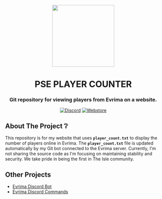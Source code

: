 <p align="center">
  <img align="center" width="200" height="200" src="https://cdn.discordapp.com/attachments/810916350427136010/1128506296388300811/evrima-z.png" />
</p>

<h1 align="center">PSE PLAYER COUNTER</h1>
<h3 align="center">Git repository for viewing players from Evrima on a website.</h3>

<!-- Badges -->
<p align="center">
  <a href="https://discord.gg/evrimapl" target="_blank"><img alt="Discord" src="https://img.shields.io/discord/1234567890?color=7289DA&label=Discord&logo=discord&logoColor=white"></a>
  <a href="https://store.tatzy.xyz/" target="_blank"><img alt="Webstore" src="https://img.shields.io/badge/Webstore-Tatzy.xyz-9cf"></a>
</p>

## About The Project ❔

This repository is for my website that uses **`player_count.txt`** to display the number of players online in Evrima.
The **`player_count.txt`** file is updated automatically by my Git bot connected to the Evrima server.
Currently, I'm not sharing the source code as I'm focusing on maintaining stability and security.
We take pride in being the first in The Isle community.

## Other Projects

- [Evrima Discord Bot](https://github.com/Tatzy4/evrima-discord-bot)
- [Evrima Discord Commands](https://github.com/Tatzy4/evrima-discord-bot-command)
